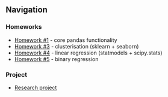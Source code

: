 ## Navigation

### Homeworks

* [Homework #1](hw1/task.ipynb) - core pandas functionality
* [Homework #3](hw3/task.ipynb) - clusterisation (sklearn + seaborn)
* [Homework #4](hw4/task.ipynb) - linear regression (statmodels + scipy.stats)
* [Homework #5](hw5/task.ipynb) - binary regression

### Project

* [Research project](project/project,ipynb)
